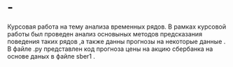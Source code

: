 # -
Курсовая работа на тему анализа временных рядов.
В рамках курсовой работы был проведен анализ основыных методов предсказания поведения таких рядов ,а также данны прогнозы на некоторые данные . В файле .py представлен код прогноза цены на акцию сбербанка на основе даных в файле sber1 .
